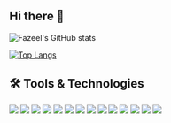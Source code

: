 ## Hi there 👋


![Fazeel's GitHub stats](https://github-readme-stats.vercel.app/api?username=mfazeelfarooq&show_icons=true&theme=tokyonight)




[![Top Langs](https://github-readme-stats.vercel.app/api/top-langs/?username=mfazeelfarooq&layout=compact)](https://github.com/mfazeelfarooq/github-readme-stats)

## 🛠️ Tools & Technologies

<p align="left">
  <img src="https://img.shields.io/badge/Code-JavaScript-informational?style=flat&logo=javascript&logoColor=white&color=F7DF1E"/>
  <img src="https://img.shields.io/badge/Code-PHP-informational?style=flat&logo=php&logoColor=white&color=777BB4"/>
  <img src="https://img.shields.io/badge/Code-Python-informational?style=flat&logo=python&logoColor=white&color=3776AB"/>
  <img src="https://img.shields.io/badge/Frontend-React-informational?style=flat&logo=react&logoColor=white&color=61DAFB"/>
  <img src="https://img.shields.io/badge/Backend-Django-informational?style=flat&logo=django&logoColor=white&color=092E20"/>
  <img src="https://img.shields.io/badge/Backend-Node.js-informational?style=flat&logo=node.js&logoColor=white&color=339933"/>
  <img src="https://img.shields.io/badge/Database-MySQL-informational?style=flat&logo=mysql&logoColor=white&color=4479A1"/>
  <img src="https://img.shields.io/badge/Database-PostgreSQL-informational?style=flat&logo=postgresql&logoColor=white&color=336791"/>
  <img src="https://img.shields.io/badge/Database-MongoDB-informational?style=flat&logo=mongodb&logoColor=white&color=47A248"/>
  <img src="https://img.shields.io/badge/Cloud-AWS-informational?style=flat&logo=amazon-aws&logoColor=white&color=232F3E"/>
  <img src="https://img.shields.io/badge/DevOps-GitHub_Actions-informational?style=flat&logo=github-actions&logoColor=white&color=2088FF"/>
  <img src="https://img.shields.io/badge/CI/CD-Git-informational?style=flat&logo=git&logoColor=white&color=F05032"/>
  <img src="https://img.shields.io/badge/Tools-VS_Code-informational?style=flat&logo=visual-studio-code&logoColor=white&color=007ACC"/>
  <img src="https://img.shields.io/badge/Tools-Magento-informational?style=flat&logo=magento&logoColor=white&color=EE672F"/>
</p>
